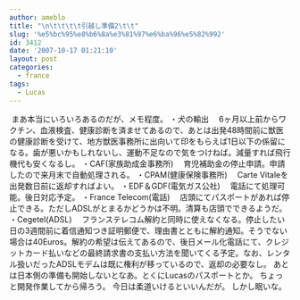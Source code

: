 ```yaml
---
author: ameblo
title: "\n\t\t\t\t引越し準備2\t\t"
slug: '%e5%bc%95%e8%b6%8a%e3%81%97%e6%ba%96%e5%82%992'
id: 3412
date: '2007-10-17 01:21:10'
layout: post
categories:
  - france
tags:
  - Lucas
---
```


 まあ本当にいろいろあるのだが、メモ程度。 ・犬の輸出 　6ヶ月以上前からワクチン、血液検査、健康診断を済ませてあるので、あとは出発48時間前に獣医の健康診断を受けて、地方獣医事務所に出向いて印をもらえば1日以下の係留になる。歯が悪いかもしれないし、運動不足なので気をつけねば。減量すれば飛行機代も安くなるし。 ・CAF(家族助成金事務所) 　育児補助金の停止申請。申請したので来月末で自動処理される。 ・CPAM(健康保険事務所) 　Carte Vitaleを出発数日前に返却すればよい。 ・EDF＆GDF(電気ガス公社) 　電話にて処理可能。後日対応予定。 ・France Telecom(電話) 　店頭にてパスポートがあれば停止できる。ただしADSLがとまるかどうかは不明。清算も店頭でできるようだ。 ・Cegetel(ADSL) 　フランステレコム解約と同時に使えなくなる。停止したい日の3週間前に着信通知つき証明郵便で、理由書とともに解約通知。そうでない場合は40Euros。解約の希望は伝えてあるので、後日メール化電話にて、クレジットカード払いなどの最終請求書の支払い方法を聞いてくる予定。なお、レンタル扱いだったADSLモデムは既に権利が移っているので、返却の必要なし。 あとは日本側の準備も開始しないとなあ。とくにLucasのパスポートとか。 ちょっと開発作業してから帰ろう。 今日は柔道いけるといいんだが。 しかし眠いな。